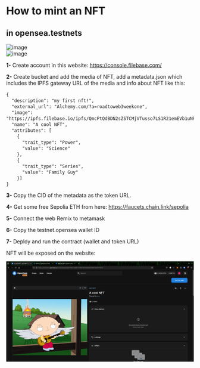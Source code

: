 # How to mint an NFT
## in opensea.testnets


![image](https://img.shields.io/badge/Solidity-e6e6e6?style=for-the-badge&logo=solidity&logoColor=black)  
![image](https://img.shields.io/badge/Ethereum-3C3C3D?style=for-the-badge&logo=Ethereum&logoColor=white) 

**1-** Create account in this website:
	https://console.filebase.com/

**2-** Create bucket and add the media of NFT, add a metadata.json which includes the IPFS gateway URL of the media and info about NFT like this:
	
	{ 
	  "description": "my first nft!",
	  "external_url": "Alchemy.com/?a=roadtoweb3weekone",
	  "image": "https://ipfs.filebase.io/ipfs/QmcPtQdBDN2sZSTCMjVTusso7LS1R21emEVb1uNRLtUF43",
	  "name": "A cool NFT", 
	  "attributes": [
	    {
	      "trait_type": "Power", 
	      "value": "Science"
	    }, 
	    {
	      "trait_type": "Series", 
	      "value": "Family Guy"
	    }]
	}


**3-** Copy the CID of the metadata as the token URL.

**4-** Get some free Sepolia ETH from here:
	https://faucets.chain.link/sepolia

**5-** Connect the web Remix to metamask

**6-** Copy the testnet.opensea wallet ID

**7-** Deploy and run the contract (wallet and token URL)

NFT will be exposed on the website:

![Screenshot](Screenshot.png)
